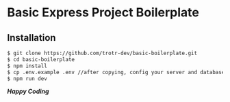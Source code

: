 # Basic Express Project Boilerplate
## Installation

```bash
$ git clone https://github.com/trotr-dev/basic-boilerplate.git
$ cd basic-boilerplate
$ npm install
$ cp .env.example .env //after copying, config your server and database in .env file
$ npm run dev
```

***Happy Coding***
